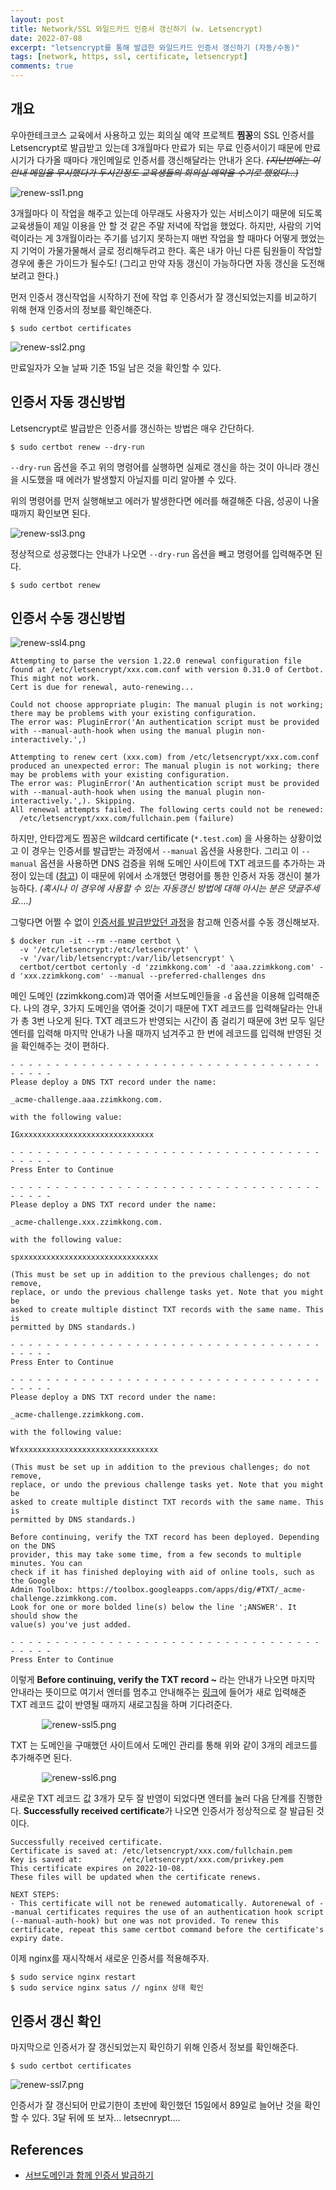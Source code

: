 ```yaml
---
layout: post
title: Network/SSL 와일드카드 인증서 갱신하기 (w. Letsencrypt)
date: 2022-07-08
excerpt: "letsencrypt를 통해 발급한 와일드카드 인증서 갱신하기 (자동/수동)"
tags: [network, https, ssl, certificate, letsencrypt]
comments: true
---
```


## 개요
우아한테크코스 교육에서 사용하고 있는 회의실 예약 프로젝트 **찜꽁**의 SSL 인증서를 Letsencrypt로 발급받고 있는데 
3개월마다 만료가 되는 무료 인증서이기 때문에 만료시기가 다가올 때마다 개인메일로 인증서를 갱신해달라는 안내가 온다.
~~*(지난번에는 이 안내 메일을 무시했다가 두시간정도 교육생들의 회의실 예약을 수기로 했었다...)*~~

<div style="width:100% !important; margin:0 auto">
<img src="/assets/img/renew-ssl1.png" alt="renew-ssl1.png">
</div>

3개월마다 이 작업을 해주고 있는데 아무래도 사용자가 있는 서비스이기 때문에
되도록 교육생들이 제일 이용을 안 할 것 같은 주말 저녁에 작업을 했었다.
하지만, 사람의 기억력이라는 게 3개월이라는 주기를 넘기지 못하는지 매번 작업을 할 때마다
어떻게 했었는지 기억이 가물가물해서 글로 정리해두려고 한다.
혹은 내가 아닌 다른 팀원들이 작업할 경우에 좋은 가이드가 될수도!
(그리고 만약 자동 갱신이 가능하다면 자동 갱신을 도전해보려고 한다.)

먼저 인증서 갱신작업을 시작하기 전에 작업 후 인증서가 잘 갱신되었는지를 비교하기 위해 현재 인증서의 정보를 확인해준다.

```
$ sudo certbot certificates
```

<div style="width:100% !important; margin:0 auto">
<img src="/assets/img/renew-ssl2.png" alt="renew-ssl2.png">
</div>

만료일자가 오늘 날짜 기준 15일 남은 것을 확인할 수 있다.

## 인증서 자동 갱신방법
Letsencrypt로 발급받은 인증서를 갱신하는 방법은 매우 간단하다.

```
$ sudo certbot renew --dry-run
```

`--dry-run` 옵션을 주고 위의 명령어를 실행하면 실제로 갱신을 하는 것이 아니라
갱신을 시도했을 때 에러가 발생할지 아닐지를 미리 알아볼 수 있다.

위의 명령어를 먼저 실행해보고 에러가 발생한다면 에러를 해결해준 다음, 성공이 나올 때까지 확인보면 된다.

<div style="width:100% !important; margin:0 auto">
<img src="/assets/img/renew-ssl3.png" alt="renew-ssl3.png">
</div>

정상적으로 성공했다는 안내가 나오면 `--dry-run` 옵션을 빼고 명령어를 입력해주면 된다.

```
$ sudo certbot renew
```

## 인증서 수동 갱신방법
<div style="width:100% !important; margin:0 auto">
<img src="/assets/img/renew-ssl4.png" alt="renew-ssl4.png">
</div>

```
Attempting to parse the version 1.22.0 renewal configuration file found at /etc/letsencrypt/xxx.com.conf with version 0.31.0 of Certbot. This might not work.
Cert is due for renewal, auto-renewing...

Could not choose appropriate plugin: The manual plugin is not working; there may be problems with your existing configuration.
The error was: PluginError('An authentication script must be provided with --manual-auth-hook when using the manual plugin non-interactively.',)

Attempting to renew cert (xxx.com) from /etc/letsencrypt/xxx.com.conf produced an unexpected error: The manual plugin is not working; there may be problems with your existing configuration.
The error was: PluginError('An authentication script must be provided with --manual-auth-hook when using the manual plugin non-interactively.',). Skipping.
All renewal attempts failed. The following certs could not be renewed:
  /etc/letsencrypt/xxx.com/fullchain.pem (failure)
```

하지만, 안타깝게도 찜꽁은 wildcard certificate (`*.test.com`) 을 사용하는 상황이었고
이 경우는 인증서를 발급받는 과정에서 `--manual` 옵션을 사용한다.
그리고 이 `--manual` 옵션을 사용하면 DNS 검증을 위해 도메인 사이트에 TXT 레코드를 추가하는 과정이 있는데 ([참고](https://xrabcde.github.io/letsencrypt-subdomain/))
이 때문에 위에서 소개했던 명령어를 통한 인증서 자동 갱신이 불가능하다.
*(혹시나 이 경우에 사용할 수 있는 자동갱신 방법에 대해 아시는 분은 댓글주세요....)*

그렇다면 어쩔 수 없이 [인증서를 발급받았던 과정](https://xrabcde.github.io/letsencrypt-subdomain/)을 참고해 인증서를 수동 갱신해보자.

````
$ docker run -it --rm --name certbot \
  -v '/etc/letsencrypt:/etc/letsencrypt' \
  -v '/var/lib/letsencrypt:/var/lib/letsencrypt' \
  certbot/certbot certonly -d 'zzimkkong.com' -d 'aaa.zzimkkong.com' -d 'xxx.zzimkkong.com' --manual --preferred-challenges dns
````

메인 도메인 (zzimkkong.com)과 엮어줄 서브도메인들을 `-d` 옵션을 이용해 입력해준다.
나의 경우, 3가지 도메인을 엮어줄 것이기 때문에 TXT 레코드를 입력해달라는 안내가 총 3번 나오게 된다.
TXT 레코드가 반영되는 시간이 좀 걸리기 때문에 3번 모두 일단 엔터를 입력해 마지막 안내가 나올 때까지 넘겨주고
한 번에 레코드를 입력해 반영된 것을 확인해주는 것이 편하다.

```
- - - - - - - - - - - - - - - - - - - - - - - - - - - - - - - - - - - - - - - -
Please deploy a DNS TXT record under the name:

_acme-challenge.aaa.zzimkkong.com.

with the following value:

IGxxxxxxxxxxxxxxxxxxxxxxxxxxxxxx

- - - - - - - - - - - - - - - - - - - - - - - - - - - - - - - - - - - - - - - -
Press Enter to Continue

- - - - - - - - - - - - - - - - - - - - - - - - - - - - - - - - - - - - - - - -
Please deploy a DNS TXT record under the name:

_acme-challenge.xxx.zzimkkong.com.

with the following value:

spxxxxxxxxxxxxxxxxxxxxxxxxxxxxxxx

(This must be set up in addition to the previous challenges; do not remove,
replace, or undo the previous challenge tasks yet. Note that you might be
asked to create multiple distinct TXT records with the same name. This is
permitted by DNS standards.)

- - - - - - - - - - - - - - - - - - - - - - - - - - - - - - - - - - - - - - - -
Press Enter to Continue

- - - - - - - - - - - - - - - - - - - - - - - - - - - - - - - - - - - - - - - -
Please deploy a DNS TXT record under the name:

_acme-challenge.zzimkkong.com.

with the following value:

Wfxxxxxxxxxxxxxxxxxxxxxxxxxxxxxxx

(This must be set up in addition to the previous challenges; do not remove,
replace, or undo the previous challenge tasks yet. Note that you might be
asked to create multiple distinct TXT records with the same name. This is
permitted by DNS standards.)

Before continuing, verify the TXT record has been deployed. Depending on the DNS
provider, this may take some time, from a few seconds to multiple minutes. You can
check if it has finished deploying with aid of online tools, such as the Google
Admin Toolbox: https://toolbox.googleapps.com/apps/dig/#TXT/_acme-challenge.zzimkkong.com.
Look for one or more bolded line(s) below the line ';ANSWER'. It should show the
value(s) you've just added.

- - - - - - - - - - - - - - - - - - - - - - - - - - - - - - - - - - - - - - - -
Press Enter to Continue
```

이렇게 **Before continuing, verify the TXT record ~** 라는 안내가 나오면 마지막 안내라는 뜻이므로 여기서 
엔터를 멈추고 안내해주는 [링크](https://toolbox.googleapps.com/apps/dig/#TXT/)에 들어가 
새로 입력해준 TXT 레코드 값이 반영될 때까지 새로고침을 하며 기다려준다.

<div style="width:80% !important; margin:0 auto">
<img src="/assets/img/renew-ssl5.png" alt="renew-ssl5.png">
</div>

TXT 는 도메인을 구매했던 사이트에서 도메인 관리를 통해 위와 같이 3개의 레코드를 추가해주면 된다.

<div style="width:80% !important; margin:0 auto">
<img src="/assets/img/renew-ssl6.png" alt="renew-ssl6.png">
</div>

새로운 TXT 레코드 값 3개가 모두 잘 반영이 되었다면 엔터를 눌러 다음 단계를 진행한다.
**Successfully received certificate**가 나오면 인증서가 정상적으로 잘 발급된 것이다.

````
Successfully received certificate.
Certificate is saved at: /etc/letsencrypt/xxx.com/fullchain.pem
Key is saved at:         /etc/letsencrypt/xxx.com/privkey.pem
This certificate expires on 2022-10-08.
These files will be updated when the certificate renews.

NEXT STEPS:
- This certificate will not be renewed automatically. Autorenewal of --manual certificates requires the use of an authentication hook script (--manual-auth-hook) but one was not provided. To renew this certificate, repeat this same certbot command before the certificate's expiry date.
````

이제 nginx를 재시작해서 새로운 인증서를 적용해주자.

```
$ sudo service nginx restart
$ sudo service nginx satus // nginx 상태 확인
```

## 인증서 갱신 확인
마지막으로 인증서가 잘 갱신되었는지 확인하기 위해 인증서 정보를 확인해준다.

```
$ sudo certbot certificates
```

<div style="width:100% !important; margin:0 auto">
<img src="/assets/img/renew-ssl7.png" alt="renew-ssl7.png">
</div>

인증서가 잘 갱신되어 만료기한이 초반에 확인했던 15일에서 89일로 늘어난 것을 확인할 수 있다.
3달 뒤에 또 보자... letsecnrypt....  

## References
- [서브도메인과 함께 인증서 발급하기](https://xrabcde.github.io/letsencrypt-subdomain/)
